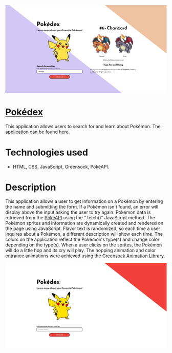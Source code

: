 ![Screenshot of the Pokedex app with Pikachu and Charizard](./assets/images/pokedex-1.png)

# [Pokédex](https://guillermo-martin.github.io/pokedex_ver2/)
This application allows users to search for and learn about Pokémon.  The application can be found [here](https://guillermo-martin.github.io/pokedex_ver2/).

# Technologies used
- HTML, CSS, JavaScript, Greensock, PokéAPI.

# Description
This application allows a user to get information on a Pokémon by entering the name and submitting the form.  If a Pokémon isn't found, an error will display above the input asking the user to try again.  Pokémon data is retrieved from the [PokéAPI](https://pokeapi.co/) using the ".fetch()" JavaScript method.  The Pokémon sprites and information are dynamically created and rendered on the page using JavaScript.  Flavor text is randomized, so each time a user inquires about a Pokémon, a different description will show each time.  The colors on the application reflect the Pokémon's type(s) and change color depending on the type(s).  When a user clicks on the sprites, the Pokémon will do a little hop and its cry will play.  The hopping animation and color entrance animations were achieved using the [Greensock Animation Library](https://gsap.com/).

![GIF showing a demonstratino of the Pokédex app](./assets/images/pokedex-demo.gif)